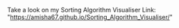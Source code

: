 Take a look on my Sorting Algorithm Visualiser
Link:
"https://amisha67.github.io/Sorting_Algorithm_Visualiser/"
